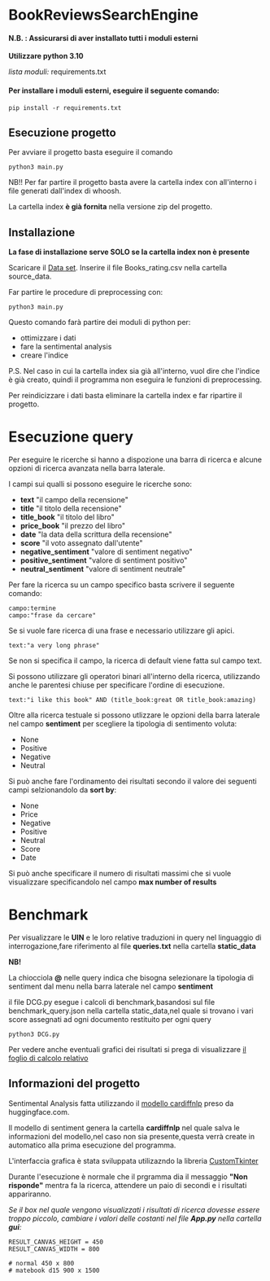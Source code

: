 # BookReviewsSearchEngine

#### N.B. : Assicurarsi di aver installato tutti i moduli esterni
__Utilizzare python 3.10__

_lista moduli:_
 requirements.txt

#### Per installare i moduli esterni, eseguire il seguente comando:

    pip install -r requirements.txt



## Esecuzione progetto

Per avviare il progetto basta eseguire il comando 
    
    python3 main.py

NB!!
Per far partire il progetto basta avere la cartella index con all'interno i file generati dall'index di whoosh.

La cartella index __è già fornita__ nella versione zip del progetto.


## Installazione
__La fase di installazione serve SOLO se la cartella index non è presente__

Scaricare il [Data set](https://www.kaggle.com/datasets/mohamedbakhet/amazon-books-reviews).
Inserire il file Books_rating.csv nella cartella source_data.

Far partire le procedure di preprocessing con:
    
    python3 main.py

Questo comando farà partire dei moduli di python per:
- ottimizzare i dati
- fare la sentimental analysis
- creare l'indice

P.S. Nel caso in cui la cartella index sia già all'interno, vuol dire che l'indice è già creato, quindi il programma non eseguira le funzioni di preprocessing.

Per reindicizzare i dati basta eliminare la cartella index e far ripartire il progetto.

# Esecuzione query

Per eseguire le ricerche si hanno a dispozione una barra di ricerca e alcune opzioni di ricerca avanzata nella barra laterale.

I campi sui qualli si possono eseguire le ricerche sono:
- __text__ "il campo della recensione"
- __title__ "il titolo della recensione"
- __title_book__ "il titolo del libro"
- __price_book__ "il prezzo del libro"
- __date__ "la data della scrittura della recensione"
- __score__ "il voto assegnato dall'utente"
- __negative_sentiment__ "valore di sentiment negativo"
- __positive_sentiment__ "valore di sentiment positivo"
- __neutral_sentiment__ "valore di sentiment neutrale"

Per fare la ricerca su un campo specifico basta scrivere il seguente comando:

    campo:termine
    campo:"frase da cercare"

Se si vuole fare ricerca di una frase e necessario utilizzare gli apici.

    text:"a very long phrase"

Se non si specifica il campo, la ricerca di default viene fatta sul campo text.

Si possono utilizzare gli operatori binari all'interno della ricerca, utilizzando anche le parentesi chiuse per specificare l'ordine di esecuzione.

    text:"i like this book" AND (title_book:great OR title_book:amazing)

Oltre alla ricerca testuale si possono utlizzare le opzioni della barra laterale nel campo __sentiment__ per scegliere la tipologia di sentimento voluta:
- None
- Positive
- Negative
- Neutral 

Si può anche fare l'ordinamento dei risultati secondo il valore dei seguenti campi selzionandolo da __sort by__:
- None
- Price
- Negative
- Positive
- Neutral
- Score
- Date

Si può anche specificare il numero di risultati massimi che si vuole visualizzare specificandolo nel campo __max number of results__

# Benchmark
Per visualizzare le __UIN__ e le loro relative traduzioni in query nel linguaggio di interrogazione,fare riferimento al file __queries.txt__ nella cartella __static_data__

__NB!__

La chiocciola __@__ nelle query indica che bisogna selezionare la tipologia di sentiment dal menu nella barra laterale nel campo __sentiment__

il file DCG.py esegue i calcoli di benchmark,basandosi sul file benchmark_query.json nella cartella static_data,nel quale si trovano i vari score assegnati ad ogni documento restituito per ogni query

    python3 DCG.py
Per vedere anche eventuali grafici dei risultati si prega di visualizzare [il foglio di calcolo relativo](https://docs.google.com/spreadsheets/d/1g4fKIfJyTewnV1KJ8T1tmrHmAXVme5cmCmx9ADoGdCw/edit?usp=sharing)

## Informazioni del progetto

Sentimental Analysis fatta utilizzando il [modello cardiffnlp](https://huggingface.co/cardiffnlp/twitter-roberta-base-sentiment-latest) preso da huggingface.com.

Il modello di sentiment genera la cartella __cardiffnlp__ nel quale salva le informazioni del modello,nel caso non sia presente,questa verrà create in automatico alla prima esecuzione del programma.

L'interfaccia grafica è stata sviluppata utilizazndo la libreria [CustomTkinter](https://github.com/TomSchimansky/CustomTkinter)

Durante l'esecuzione è normale che il prgramma dia il messaggio __"Non risponde"__ mentra fa la ricerca, attendere un paio di secondi e i risultati appariranno.

_Se il box nel quale vengono visualizzati i risultati di ricerca dovesse essere troppo piccolo, cambiare i valori delle costanti nel file __App.py__ nella cartella __gui__:_

    RESULT_CANVAS_HEIGHT = 450
    RESULT_CANVAS_WIDTH = 800

    # normal 450 x 800
    # matebook d15 900 x 1500








